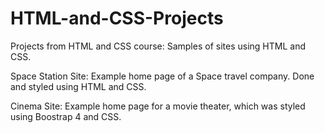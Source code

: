 # HTML-and-CSS-Projects
Projects from HTML and CSS course: Samples of sites using HTML and CSS.

Space Station Site: Example home page of a Space travel company. Done and styled using HTML and CSS.

Cinema Site: Example home page for a movie theater, which was styled using Boostrap 4 and CSS.
